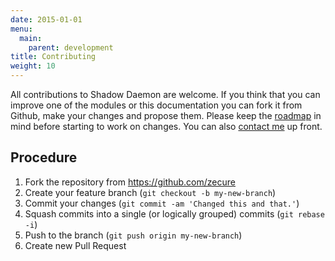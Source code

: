 ```yaml
---
date: 2015-01-01
menu:
  main:
    parent: development
title: Contributing
weight: 10
---
```


All contributions to Shadow Daemon are welcome.
If you think that you can improve one of the modules or this documentation you can fork it from Github, make your changes and propose them.
Please keep the [roadmap](/about/roadmap) in mind before starting to work on changes.
You can also [contact me](/about/credits) up front.

## Procedure

 1. Fork the repository from https://github.com/zecure
 2. Create your feature branch (`git checkout -b my-new-branch`)
 3. Commit your changes (`git commit -am 'Changed this and that.'`)
 4. Squash commits into a single (or logically grouped) commits (`git rebase -i`)
 5. Push to the branch (`git push origin my-new-branch`)
 6. Create new Pull Request
